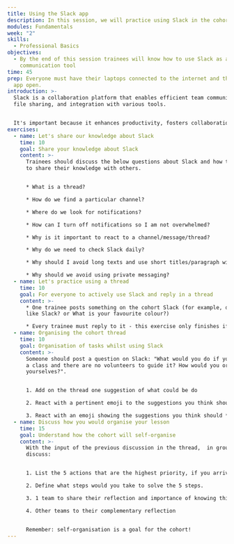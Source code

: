 ```yaml
---
title: Using the Slack app
description: In this session, we will practice using Slack in the cohort.
modules: Fundamentals
week: "2"
skills:
  - Professional Basics
objectives:
  - By the end of this session trainees will know how to use Slack as a
    communication tool
time: 45
prep: Everyone must have their laptops connected to the internet and the Slack
  app open.
introduction: >-
  Slack is a collaboration platform that enables efficient team communication,
  file sharing, and integration with various tools.


  It's important because it enhances productivity, fosters collaboration, and centralises communication for remote and distributed teams.
exercises:
  - name: Let's share our knowledge about Slack
    time: 10
    goal: Share your knowledge about Slack
    content: >-
      Trainees should discuss the below questions about Slack and how to use it
      to share their knowledge with others.


      * What is a thread? 

      * How do we find a particular channel? 

      * Where do we look for notifications?

      * How can I turn off notifications so I am not overwhelmed?

      * Why is it important to react to a channel/message/thread?

      * Why do we need to check Slack daily?

      * Why should I avoid long texts and use short titles/paragraph with details in a thread? 

      * Why should we avoid using private messaging?
  - name: Let's practice using a thread
    time: 10
    goal: For everyone to actively use Slack and reply in a thread
    content: >-
      * O﻿ne trainee posts something on the cohort Slack (for example, do you
      like Slack? or What is your favourite colour?)

      * Every trainee must reply to it - this exercise only finishes if we have the same number of replies as the number of trainees in the class!
  - name: Organising the cohort thread
    time: 10
    goal: Organisation of tasks whilst using Slack
    content: >-
      Someone should post a question on Slack: "What would you do if you come to
      a class and there are no volunteers to guide it? How would you organise
      yourselves?".


      1. Add on the thread one suggestion of what could be do

      2. React with a pertinent emoji to the suggestions you think should be adopted

      3. React with an emoji showing the suggestions you think should **not** be adopted
  - name: Discuss how you would organise your lesson
    time: 15
    goal: Understand how the cohort will self-organise
    content: >-
      W﻿ith the input of the previous discussion in the thread,  in groups of 4,
      discuss:


      1. List the 5 actions that are the highest priority, if you arrive and there is no volunteer available.  

      2. D﻿efine what steps would you take to solve the 5 steps.

      3. 1﻿ team to share their reflection and importance of knowing this

      4. O﻿ther teams to their complementary reflection


      Remember: self-organisation is a goal for the cohort!
---
```

